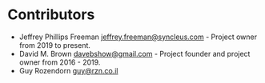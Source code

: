 # Contributors

* Jeffrey Phillips Freeman <jeffrey.freeman@syncleus.com> - Project owner from 2019 to present.
* David M. Brown <davebshow@gmail.com> - Project founder and project owner from 2016 - 2019.
* Guy Rozendorn <guy@rzn.co.il> 
